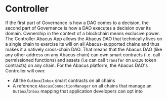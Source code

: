 # Controller

If the first part of Governance is how a DAO comes to a decision, the second part of Governance is how a DAO executes a decision over its domain. Ownership in the context of a blockchain means exclusive power. The Controller Abacus App allows the Abacus DAO that technically lives on a single chain to exercise its will on all Abacus-supported chains and thus makes it a natively cross-chain DAO. That means that the Abacus DAO (like any other address on any Abacus chain) can own smart contracts (i.e. call permissioned functions) and assets (i.e can call `transfer` on `ERC20` token contracts) on any chain. For the Abacus platform, the Abacus DAO's Controller will own:

* All the `Outbox`/`Inbox` smart contracts on all chains
* A reference `AbacusConnectionManager` on all chains that manage an `Outbox`/`Inbox` mapping that application developers can opt into



